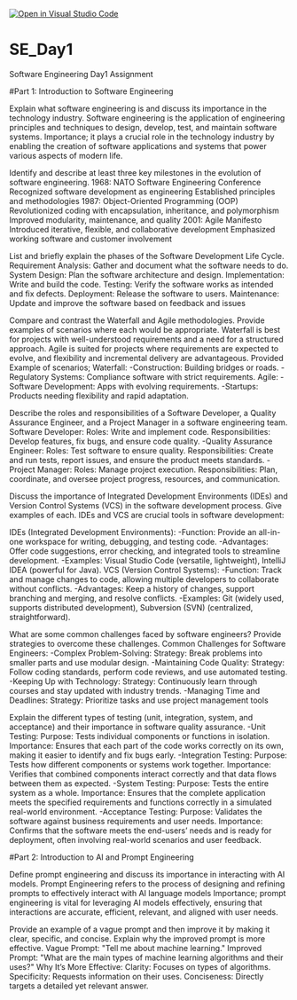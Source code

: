 [![Open in Visual Studio Code](https://classroom.github.com/assets/open-in-vscode-2e0aaae1b6195c2367325f4f02e2d04e9abb55f0b24a779b69b11b9e10269abc.svg)](https://classroom.github.com/online_ide?assignment_repo_id=15574437&assignment_repo_type=AssignmentRepo)
# SE_Day1
Software Engineering Day1 Assignment

#Part 1: Introduction to Software Engineering

Explain what software engineering is and discuss its importance in the technology industry.
Software engineering is the application of engineering principles and techniques to design, develop, test, and maintain software systems. Importance; it plays a crucial role in the technology industry by enabling the creation of software applications and systems that power various aspects of modern life.

Identify and describe at least three key milestones in the evolution of software engineering.
1968: NATO Software Engineering Conference
Recognized software development as engineering
Established principles and methodologies
1987: Object-Oriented Programming (OOP)
Revolutionized coding with encapsulation, inheritance, and polymorphism
Improved modularity, maintenance, and quality
2001: Agile Manifesto
Introduced iterative, flexible, and collaborative development
Emphasized working software and customer involvement

List and briefly explain the phases of the Software Development Life Cycle.
Requirement Analysis: Gather and document what the software needs to do.
System Design: Plan the software architecture and design.
Implementation: Write and build the code.
Testing: Verify the software works as intended and fix defects.
Deployment: Release the software to users.
Maintenance: Update and improve the software based on feedback and issues

Compare and contrast the Waterfall and Agile methodologies. Provide examples of scenarios where each would be appropriate.
Waterfall is best for projects with well-understood requirements and a need for a structured approach.
Agile is suited for projects where requirements are expected to evolve, and flexibility and incremental delivery are advantageous.
Provided Example of scenarios; Waterfall: 
-Construction: Building bridges or roads. 
-Regulatory Systems: Compliance software with strict requirements. 
Agile: 
-Software Development: Apps with evolving requirements. 
-Startups: Products needing flexibility and rapid adaptation.

Describe the roles and responsibilities of a Software Developer, a Quality Assurance Engineer, and a Project Manager in a software engineering team.
Software Developer: 
Roles: Write and implement code. 
Responsibilities: Develop features, fix bugs, and ensure code quality. 
-Quality Assurance Engineer: 
Roles: Test software to ensure quality. 
Responsibilities: Create and run tests, report issues, and ensure the product meets standards. 
-Project Manager: 
Roles: Manage project execution. 
Responsibilities: Plan, coordinate, and oversee project progress, resources, and communication.

Discuss the importance of Integrated Development Environments (IDEs) and Version Control Systems (VCS) in the software development process. Give examples of each.
IDEs and VCS are crucial tools in software development:

IDEs (Integrated Development Environments): -Function: Provide an all-in-one workspace for writing, debugging, and testing code. -Advantages: Offer code suggestions, error checking, and integrated tools to streamline development. -Examples: Visual Studio Code (versatile, lightweight), IntelliJ IDEA (powerful for Java).
VCS (Version Control Systems):
-Function: Track and manage changes to code, allowing multiple developers to collaborate without conflicts. -Advantages: Keep a history of changes, support branching and merging, and resolve conflicts. -Examples: Git (widely used, supports distributed development), Subversion (SVN) (centralized, straightforward).

What are some common challenges faced by software engineers? Provide strategies to overcome these challenges.
Common Challenges for Software Engineers: 
-Complex Problem-Solving: Strategy: Break problems into smaller parts and use modular design. 
-Maintaining Code Quality: Strategy: Follow coding standards, perform code reviews, and use automated testing. 
-Keeping Up with Technology: Strategy: Continuously learn through courses and stay updated with industry trends. 
-Managing Time and Deadlines: Strategy: Prioritize tasks and use project management tools

Explain the different types of testing (unit, integration, system, and acceptance) and their importance in software quality assurance.
-Unit Testing: Purpose: Tests individual components or functions in isolation. Importance: Ensures that each part of the code works correctly on its own, making it easier to identify and fix bugs early. 
-Integration Testing: Purpose: Tests how different components or systems work together. Importance: Verifies that combined components interact correctly and that data flows between them as expected. 
-System Testing: Purpose: Tests the entire system as a whole. Importance: Ensures that the complete application meets the specified requirements and functions correctly in a simulated real-world environment. 
-Acceptance Testing: Purpose: Validates the software against business requirements and user needs. Importance: Confirms that the software meets the end-users’ needs and is ready for deployment, often involving real-world scenarios and user feedback.

#Part 2: Introduction to AI and Prompt Engineering


Define prompt engineering and discuss its importance in interacting with AI models.
Prompt Engineering refers to the process of designing and refining prompts to effectively interact with AI language models Importance; prompt engineering is vital for leveraging AI models effectively, ensuring that interactions are accurate, efficient, relevant, and aligned with user needs.

Provide an example of a vague prompt and then improve it by making it clear, specific, and concise. Explain why the improved prompt is more effective.
Vague Prompt: "Tell me about machine learning." Improved Prompt: "What are the main types of machine learning algorithms and their uses?" Why It’s More Effective: Clarity: Focuses on types of algorithms. Specificity: Requests information on their uses. Conciseness: Directly targets a detailed yet relevant answer.
